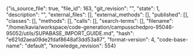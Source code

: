 {"is_source_file": true, "file_id": 163, "git_revision": "", "state": 1, "description": "", "external_files": [], "external_methods": [], "published": [], "classes": [], "methods": [], "calls": [], "search-terms": [], "filename": "/home/kavia/workspace/code-generation/campusschedpro-95046-95052/utils/SUPABASE_IMPORT_GUIDE.md", "hash": "e621d2aea09de2fdaf8648af3dd53a87", "format-version": 4, "code-base-name": "default", "knowledge_revision": 554}